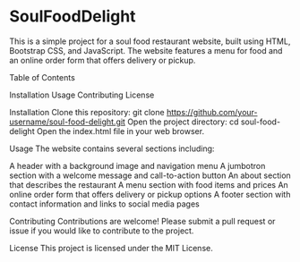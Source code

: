 # SoulFoodDelight

This is a simple project for a soul food restaurant website, built using HTML, Bootstrap CSS, and JavaScript. The website features a menu for food and an online order form that offers delivery or pickup.

Table of Contents

Installation
Usage
Contributing
License

Installation
Clone this repository: git clone https://github.com/your-username/soul-food-delight.git
Open the project directory: cd soul-food-delight
Open the index.html file in your web browser.

Usage
The website contains several sections including:

A header with a background image and navigation menu
A jumbotron section with a welcome message and call-to-action button
An about section that describes the restaurant
A menu section with food items and prices
An online order form that offers delivery or pickup options
A footer section with contact information and links to social media pages

Contributing
Contributions are welcome! Please submit a pull request or issue if you would like to contribute to the project.

License
This project is licensed under the MIT License.




